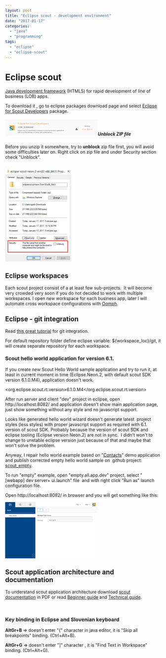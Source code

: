 ```yaml
---
layout: post
title: "Eclipse scout - development environment"
date: "2017-01-17"
categories: 
  - "java"
  - "programming"
tags: 
  - "eclipse"
  - "eclipse-scout"
---
```


# Eclipse scout

[Java development framework](http://www.eclipse.org/scout/) (HTML5) for rapid development of line of business (LOB) apps.

To download it , go to eclipse packages download page and select [Eclipse for Scout Developers](http://www.eclipse.org/downloads/eclipse-packages/) package.

##### [![2017-01-17-21_54_17-eclipse_scout](assets/images/2017-01-17-21_54_17-eclipse_scout-300x52.png)](http://bisaga.com/blog/wp-content/uploads/2017/01/2017-01-17-21_54_17-eclipse_scout.png)Unblock ZIP file

Before you unzip it somewhere, try to **unblock** zip file first, you will avoid some difficulties later on. Right click on zip file and under Security section check "Unblock".

## [![2017-01-17-22_18_25-eclipse-scout-neon-2-win32-x86_641-properties](assets/images/2017-01-17-22_18_25-eclipse-scout-neon-2-win32-x86_641-Properties-214x300.png)](http://bisaga.com/blog/wp-content/uploads/2017/01/2017-01-17-22_18_25-eclipse-scout-neon-2-win32-x86_641-Properties.png)

## Eclipse workspaces

Each scout project consist of a at least few sub-projects.  It will become very crowded very soon if you do not decided to work with multiple workspaces. I open new workspace for each business app, later I will automate cross workspace configurations with [Oomph](https://projects.eclipse.org/projects/tools.oomph).

## Eclipse - git integration

Read [this great tutorial](http://www.vogella.com/tutorials/EclipseGit/article.html) for git integration.

For default repository folder define eclipse variable: ${workspace\_loc}/git, it will create separate repository for each workspace.

### Scout hello world application for version 6.1.

If you create new Scout Hello World sample application and try to run it, at least in current moment in time (Eclipse.Neon.2, with default scout SDK version 6.1.0.M4), application doesn't work.

   <org.eclipse.scout.rt.version>6.1.0.M4</org.eclipse.scout.rt.version>

After run server and client "dev" project in eclipse, open http://localhost:8082/ and application doesn't show main application page, just show something without any style and no javascript support.

Looks like generated hello world wizard doesn't generate latest  project styles (less styles) with proper javascript support as required with 6.1. version of scout SDK. Probably because the version of scout SDK and eclipse tooling (Eclipse version Neon.2) are not in sync.  I didn't won't to change to unstable eclipse version just because of that and maybe that won't solve the problem.

Anyway, I repair hello world example based on "[Contacts](https://github.com/BSI-Business-Systems-Integration-AG/org.eclipse.scout.docs/tree/releases/6.1.x/code)" demo application and publish corrected empty hello world sample on  github project: [scout\_empty](https://github.com/bisaga/scout_empty).

To run "empty" example, open "empty.all.app.dev" project, select "\[webapp\] dev server+ ui.launch" file  and with right click "Run as" launch configuration file.

Open http://localhost:8082/ in browser and you will get something like this:

[![2017-01-17-23_27_34-empty-example](assets/images/2017-01-17-23_27_34-Empty-example-300x182.png)](http://bisaga.com/blog/wp-content/uploads/2017/01/2017-01-17-23_27_34-Empty-example.png)

## Scout application architecture and documentation

To understand scout application architecture download [scout documentation](http://eclipsescout.github.io/6.1/) in PDF or read [Beginner guide](http://eclipsescout.github.io/6.1/beginners-guide.html) and [Technical guide](https://eclipsescout.github.io/6.1/technical-guide.html).

 

### Key binding in Eclipse and Slovenian keyboard

**AltGr+B** => doesn't enter "{" character in java editor, it is "Skip all breakpoints" binding. (Ctrl+Alt+B).

**AltGr+G** => doesn't enter "\]" character , it is "Find Text in Workspace" binding. (Ctrl+Alt+G).
